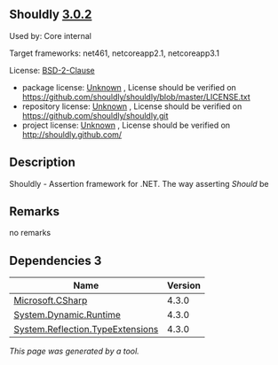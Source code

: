 Shouldly [3.0.2](https://www.nuget.org/packages/Shouldly/3.0.2)
--------------------

Used by: Core internal

Target frameworks: net461, netcoreapp2.1, netcoreapp3.1

License: [BSD-2-Clause](../../../../licenses/bsd-2-clause) 

- package license: [Unknown](https://github.com/shouldly/shouldly/blob/master/LICENSE.txt) , License should be verified on https://github.com/shouldly/shouldly/blob/master/LICENSE.txt
- repository license: [Unknown](https://github.com/shouldly/shouldly.git) , License should be verified on https://github.com/shouldly/shouldly.git
- project license: [Unknown](http://shouldly.github.com/) , License should be verified on http://shouldly.github.com/

Description
-----------
Shouldly - Assertion framework for .NET. The way asserting *Should* be

Remarks
-----------
no remarks


Dependencies 3
-----------

|Name|Version|
|----------|:----|
|[Microsoft.CSharp](../../../../packages/nuget.org/microsoft.csharp/4.3.0)|4.3.0|
|[System.Dynamic.Runtime](../../../../packages/nuget.org/system.dynamic.runtime/4.3.0)|4.3.0|
|[System.Reflection.TypeExtensions](../../../../packages/nuget.org/system.reflection.typeextensions/4.3.0)|4.3.0|

*This page was generated by a tool.*